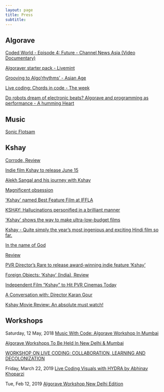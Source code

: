 ```yaml
---
layout: page
title: Press
subtitle:
---
```


## Algorave ##

[Coded World - Episode 4: Future - Channel News Asia (Video Documentary)](https://www.channelnewsasia.com/news/video-on-demand/coded-world/future-11945306)

[Algoraver starter pack - Livemint](https://www.livemint.com/mint-lounge/features/algoraver-starter-pack-1553936747789.html)

[Grooving to Algo‘rhythms’ - Asian Age](https://www.asianage.com/life/more-features/090219/grooving-to-algorhythms.html)

[Live coding: Chords in code - The week](https://www.theweek.in/news/sci-tech/2019/10/09/Live-coding-Chords-in-code.html)

[Do robots dream of electronic beats? Algorave and programming as performance - A humming Heart](https://ahummingheart.com/features/long-reads/do-robots-dream-of-electronic-beats-algorave-and-programming-as-performance)


## Music ##

[Sonic Flotsam](http://www.verveonline.com/73/life/performing.shtml)

## Kshay ##

[Corrode, Review](https://variety.com/2011/film/reviews/corrode-1117946453/)

[Indie film Kshay to release June 15](https://www.hindustantimes.com/bollywood/indie-film-kshay-to-release-june-15/story-MBBVCGQsgrENE2QK1HUtrK.html)

[Alekh Sangal and his journey with Kshay](https://akshaymanwani.wordpress.com/2012/06/28/alekh-sangal-and-his-journey-with-kshay/)

[Magnificent obsession](https://www.fxschool.in/news-details.php?news_id=89)

['Kshay' named Best Feature Film at IFFLA](https://www.news18.com/news/india/kshay-named-best-feature-film-at-iffla-465597.html)

[KSHAY: Hallucinations personified in a brilliant manner](https://www.yahoo.com/news/kshay-hallucinations-personified-brilliant-manner-053109309.html)

['Kshay' shows the way to make ultra-low-budget films](https://scroll.in/reel/898/kshay-shows-the-way-to-make-ultra-low-budget-films)

[Kshay - Quite simply the year’s most ingenious and exciting Hindi film so far.](https://www.outlookindia.com/magazine/story/kshay/281293)

[In the name of God](https://www.thehindu.com/features/cinema/in-the-name-of-god/article3508796.ece)

[Review](https://timesofindia.indiatimes.com/entertainment/hindi/bollywood/previews/Kshay-Corrode/articleshow/14024509.cms)

[PVR Director’s Rare to release award-winning indie feature ‘Kshay’](https://bollyspice.com/pvr-directors-rare-to-release-award-winning-indie-feature-kshay/)

[Foreign Objects: ‘Kshay’ (India), Review](https://filmschoolrejects.com/foreign-objects-kshay-india-7bb70a6fb1f4/)

[Independent Film “Kshay” to Hit PVR Cinemas Today](https://in.blouinartinfo.com/news/story/808993/independent-film-“kshay”-to-hit-pvr-cinemas-today)

[A Conversation with: Director Karan Gour](https://india.blogs.nytimes.com/2012/06/05/a-conversation-with-director-karan-gour/)

[Kshay Movie Review: An absolute must watch!](https://madaboutmoviez.com/2012/06/11/kshay-movie-review-absolute-must-watch/)

## Workshops ##

Saturday, 12 May, 2018
[Music With Code: Algorave Workshop In Mumbai](http://www.thewildcity.com/news/7346-music-with-code-algorave-workshop-in-mumbai)

[Algorave Workshops To Be Held In New Delhi & Mumbai](http://www.thewildcity.com/news/11326-algorave-workshops-to-be-held-in-new-delhi-mumbai)

[WORKSHOP ON LIVE CODING: COLLABORATION, LEARNING AND DECOLONIZATION](https://fineartsconference.com/workshop-on-live-coding/)

Friday, March 22, 2019
[Live Coding Visuals with HYDRA by Abhinay Khoparzi](https://www.meetup.com/Bangalore-Embedded-Systems-Meetup/events/259893650/)

Tue, Feb 12, 2019
[Algorave Workshop New Delhi Edition](https://www.eventshigh.com/detail/delhi/1ad70baa282d6b3e264ddd504ca94dd5-algorave-workshop-new-delhi-edition)
